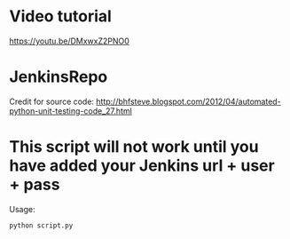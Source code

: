 # Video tutorial 
https://youtu.be/DMxwxZ2PNO0

# JenkinsRepo
Credit for source code: http://bhfsteve.blogspot.com/2012/04/automated-python-unit-testing-code_27.html

# This script will not work until you have added your Jenkins url + user + pass

Usage:
```
python script.py
```
